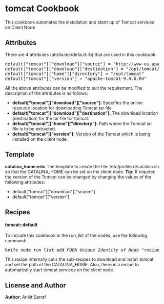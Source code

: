 tomcat Cookbook
===============
This cookbook automates the installation and statrt up of Tomcat services on Client Node

Attributes
----------
There are 4 attributes (attributes/default.rb) that are used in this cookbook:
<pre>
default["tomcat"]["download"]["source"] = "http://www-us.apache.org/dist/tomcat/tomcat-9/v9.0.0.M4/bin/apache-tomcat-9.0.0.M4.tar.gz"
default["tomcat"]["download"]["destination"] = "/opt/tomcat/tomcat.tar.gz"
default["tomcat"]["home"]["directory"] = "/opt/tomcat"
default["tomcat"]["version"] = "apache-tomcat-9.0.0.M4"
</pre>

All the above attributes can be modified to suit the requirement. The description of the attributes is as follows:<br />
- <b>default["tomcat"]["download"]["source"]:</b> Specifies the online resource location for downloading Tomcat tar file</b>
- <b>default["tomcat"]["download"]["destination"]:</b> The download location (destination) for the tar file for tomcat.
- <b>default["tomcat"]["home"]["directory"]:</b> Path where the Tomcat tar file is to be extracted.
- <b>default["tomcat"]["version"]:</b> Version of the Tomcat which is being installed on the client node.

Template
--------
<b>catalina_home.erb:</b> The template to create the file: /etc/profile.d/catalina.sh so that the CATALINA_HOME can be set on the client node.
<b>Tip:</b> If required the version of the Tomcat can be changed by changing the values of the following attributes:
- default["tomcat"]["download"]["source"]
- default["tomcat"]["version"]

Recipes
-------
#### tomcat::default
To include this cookbook in the run_list of the nodes, use the following command:
<pre>
knife node run_list add <i>FQDN_Unique_Identity_of_Node</i> "recipe[tomcat]"
</pre>

This recipe internally calls the sub-recipes to download and install tomcat and set the path of the CATALINA_HOME.
Also, there is a recipe to automatically start tomcat services on the client node.

License and Author
------------------
<b>Author:</b> Ankit Sarraf
